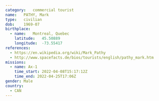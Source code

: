 ```yaml
---
category:	commercial tourist
name:	PATHY, Mark
type:	civilian
dob:	1969-07
birthplace:
  - name:	Montreal, Quebec
    latitude:	45.50889
    longitude:	-73.55417
references:
  - https://en.wikipedia.org/wiki/Mark_Pathy
  - http://www.spacefacts.de/bios/tourists/english/pathy_mark.htm
missions:
  - name: Ax-1
    time_start: 2022-04-08T15:17:12Z
    time_end: 2022-04-25T17:06Z
gender:	Male
country:
  - CAN
---
```


